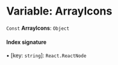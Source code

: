 # Variable: ArrayIcons

`Const` **ArrayIcons**: `Object`

#### Index signature

▪ \[key: `string`]: `React.ReactNode`
